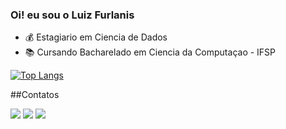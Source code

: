 ### Oi! eu sou o Luiz Furlanis

- 💰 Estagiario em Ciencia de Dados
- 📚 Cursando Bacharelado em Ciencia da Computaçao - IFSP

  
[![Top Langs](https://github-readme-stats.vercel.app/api/top-langs/?username=luizfurlanis&layout=compact)](https://github.com/luizfurlanis/github-readme-stats) 

##Contatos
<div> 
  <a href="https://www.instagram.com/l_furlanis/" target="_blank"><img src="https://img.shields.io/badge/-Instagram-%23E4405F?style=for-the-badge&logo=instagram&logoColor=white" target="_blank"></a> 
  <a href = "mailto:furlanis.lu@gmail.com"><img src="https://img.shields.io/badge/-Gmail-%23333?style=for-the-badge&logo=gmail&logoColor=white" target="_blank"></a>
  <a href="https://www.linkedin.com/in/luiz-octavio-furlanis-b81101277/" target="_blank"><img src="https://img.shields.io/badge/-LinkedIn-%230077B5?style=for-the-badge&logo=linkedin&logoColor=white" target="_blank"></a> 
 
</div>
